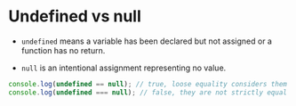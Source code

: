 # Undefined vs null

* `undefined` means a variable has been declared but not assigned or a function has no return. 

* `null` is an intentional assignment representing no value.

```javascript
console.log(undefined == null); // true, loose equality considers them equal
console.log(undefined === null); // false, they are not strictly equal in type
```